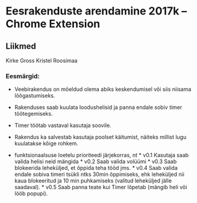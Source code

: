 # Eesrakenduste arendamine 2017k – Chrome Extension


## Liikmed

Kirke Gross
Kristel Roosimaa

### Eesmärgid:

  * Veebirakendus on mõeldud olema abiks keskendumisel või siis niisama lõõgastumiseks.
  * Rakenduses saab kuulata loodushelisid ja panna endale sobiv timer töötegemiseks.
  * Timer töötab vastaval kasutaja soovile.
  * Rakendus ka salvestab kasutaja poolset käitumist, näiteks millist lugu kuulatakse kõige rohkem.

* funktsionaalsuse loetelu prioriteedi järjekorras, nt
        * v0.1 Kasutaja saab valida helisi neid mängida
        * v0.2 Saab valida volüümi
        * v0.3 Saab blokeerida leheküljed, et õppida teha tööd jms.
        * v0.4 Saab valida endale sobiva timeri tsükli ntks 30min õppimiseks, ehk leheküljed nii kaua blokeeritud ja 10 min puhkamiseks (valitud leheküljed jälle saadaval).
        * v0.5 Saab panna teate kui Timer lõpetab (mängib heli või lööb popupi).

